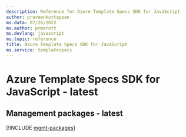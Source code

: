 ```yaml
---
description: Reference for Azure Template Specs SDK for JavaScript
author: praveenkuttappan
ms.data: 07/26/2022
ms.author: prmarott
ms.devlang: javascript
ms.topic: reference
title: Azure Template Specs SDK for JavaScript
ms.service: templatespecs
---
```

# Azure Template Specs SDK for JavaScript - latest

## Management packages - latest
[!INCLUDE [mgmt-packages](template-specs-mgmt-index.md)]